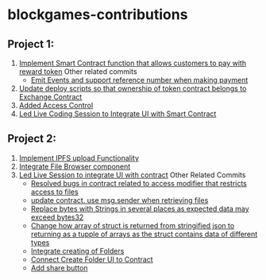 # blockgames-contributions

## Project 1:

1. [Implement Smart Contract function that allows customers to pay with reward token](https://github.com/Alpha-Team-7/Reward-coin/commit/a2a8f328874566625f86b986d81d41d37e0da8d4)
    Other related commits
    -  [Emit Events and support reference number when making payment](https://github.com/Alpha-Team-7/Reward-coin/commit/d3b9592708b6bb48ac990b9b57c5af920000a6b0)
2. [Update deploy scripts so that ownership of token contract belongs to Exchange Contract](https://github.com/Alpha-Team-7/Reward-coin/commit/a0bdd58eb114e9f18919d08c064ab63bb3694b16)
3. [Added Access Control](https://github.com/Alpha-Team-7/Reward-coin/commit/68d50586eb1c5357439f9f99863629609396a998)
4. [Led Live Coding Session to Integrate UI with Smart Contract](https://github.com/Alpha-Team-7/Reward-coin/commit/b4d79c0946de0a5d3df8a729d7d16171bc58f14b)


## Project 2:

1. [Implement IPFS upload Functionality](https://github.com/Alpha-Team-7/AlphaShare/commit/b0f758d7ca843886c75e1f248c7c7f339ac6040a)
2. [Integrate File Browser component](https://github.com/Alpha-Team-7/AlphaShare/commit/ad3b28d4d1b3554c098728218e5c7953e5a1e39a)
3. [Led Live Session to integrate UI with contract](https://github.com/Alpha-Team-7/AlphaShare/commit/41ac40847380008a954aa6a43283d8dd85c0db61)
    Other Related Commits
    -  [Resolved bugs in contract related to access modifier that restricts access to files](https://github.com/Alpha-Team-7/AlphaShare/commit/753e1f0893836e4ee7858709914faa4f4e2bb12b)
    -  [update contract. use msg.sender when retrieving files](https://github.com/Alpha-Team-7/AlphaShare/commit/916e10e2aacd534450dd642661541f63939e3240)
    -  [Replace bytes with Strings in several places as expected data may exceed bytes32](https://github.com/Alpha-Team-7/AlphaShare/commit/5cf10cb68be35aad15a81b8d352d3f9689dd55ae)
    -  [Change how array of struct is returned from stringified json to returning as a tupple of arrays as the struct contains data of different types](https://github.com/Alpha-Team-7/AlphaShare/commit/57601f897a34a616487c5fb063c7b3102a9dfe19)
    - [Integrate creating of Folders](https://github.com/Alpha-Team-7/AlphaShare/commit/12043a142f3974050e16301b93145a3604427646)
    -  [Connect Create Folder UI to Contract](https://github.com/Alpha-Team-7/AlphaShare/commit/8e8550cf833f939725dcafaa65aa2565cf5f30b8)
    -  [Add share button](https://github.com/Alpha-Team-7/AlphaShare/commit/12454277f8f1bc9da442b71a7705e7e740f63c21)
   



